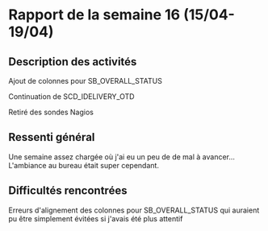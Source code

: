 # Rapport de la semaine 16 (15/04-19/04)

## Description des activités
Ajout de colonnes pour SB_OVERALL_STATUS

Continuation de SCD_IDELIVERY_OTD

Retiré des sondes Nagios

## Ressenti général
Une semaine assez chargée où j'ai eu un peu de de mal à avancer... L'ambiance au bureau était super cependant.

## Difficultés rencontrées
Erreurs d'alignement des colonnes pour SB_OVERALL_STATUS qui auraient pu être simplement évitées si j'avais été plus attentif
